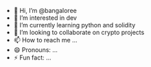 - 👋 Hi, I’m @bangaloree
- 👀 I’m interested in dev
- 🌱 I’m currently learning python and solidity
- 💞️ I’m looking to collaborate on crypto projects
- 📫 How to reach me ...
- 😄 Pronouns: ...
- ⚡ Fun fact: ...

<!---
bangaloree/bangaloree is a ✨ special ✨ repository because its `README.md` (this file) appears on your GitHub profile.
You can click the Preview link to take a look at your changes.
--->
